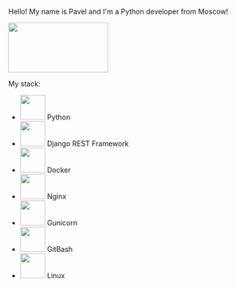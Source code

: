 Hello! My name is Pavel and I'm a Python developer from Moscow!

<img src="https://github.com/d1g-1t/d1g-1t/assets/133741770/80643634-377f-4abd-8ec2-fe3b2a992d8d" width="200" height="100">

My stack:

- <img src="link_to_python_image" width="50" height="50"> Python
- <img src="link_to_django_rest_framework_image" width="50" height="50"> Django REST Framework
- <img src="link_to_docker_image" width="50" height="50"> Docker
- <img src="link_to_nginx_image" width="50" height="50"> Nginx
- <img src="link_to_gunicorn_image" width="50" height="50"> Gunicorn
- <img src="link_to_gitbash_image" width="50" height="50"> GitBash
- <img src="link_to_linux_image" width="50" height="50"> Linux
